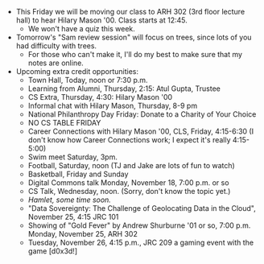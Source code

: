 * This Friday we will be moving our class to ARH 302 (3rd floor lecture
  hall) to hear Hilary Mason '00.  Class starts at 12:45.  
     * We won't have a quiz this week.
* Tomorrow's "Sam review session" will focus on trees, since lots of you
  had difficulty with trees.
    * For those who can't make it, I'll do my best to make sure that my
      notes are online.
* Upcoming extra credit opportunities:
    * Town Hall, Today, noon or 7:30 p.m.
    * Learning from Alumni, Thursday, 2:15: Atul Gupta, Trustee
    * CS Extra, Thursday, 4:30: Hilary Mason '00
    * Informal chat with Hilary Mason, Thursday, 8-9 pm
    * National Philanthropy Day Friday: Donate to a Charity of Your Choice
    * NO CS TABLE FRIDAY
    * Career Connections with Hilary Mason '00, CLS, Friday, 4:15-6:30 (I
      don't know how Career Connections work; I expect it's really 4:15-5:00)
    * Swim meet Saturday, 3pm.
    * Football, Saturday, noon (TJ and Jake are lots of fun to watch)
    * Basketball, Friday and Sunday
    * Digital Commons talk Monday, November 18, 7:00 p.m. or so
    * CS Talk, Wednesday, noon.  (Sorry, don't know the topic yet.)
    * *Hamlet, some time soon.*
    * "Data Sovereignty: The Challenge of Geolocating Data in the Cloud",
      November 25, 4:15 JRC 101
    * Showing of "Gold Fever" by Andrew Shurburne '01 or so, 7:00 p.m.
      Monday, November 25, ARH 302
    * Tuesday, November 26, 4:15 p.m., JRC 209  a gaming event with the 
      game [d0x3d!] 
